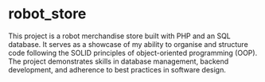 # robot_store
This project is a robot merchandise store built with PHP and an SQL database. It serves as a showcase of my ability to organise and structure code following the SOLID principles of object-oriented programming (OOP). The project demonstrates skills in database management, backend development, and adherence to best practices in software design.
